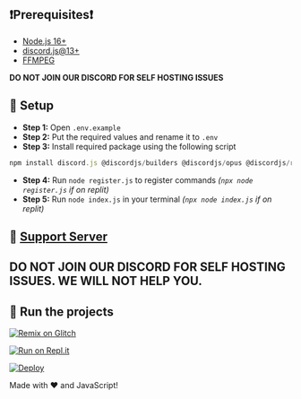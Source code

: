 ## ❗Prerequisites❗
- [Node.js 16+](https://nodejs.org/en/download/)
- [discord.js@13+](https://discord.js.org/#/)
- [FFMPEG](https://ffmpeg.org/download.html)

**DO NOT JOIN OUR DISCORD FOR SELF HOSTING ISSUES**

## 📝 Setup
- **Step 1:** Open `.env.example`
- **Step 2:** Put the required values and rename it to `.env`
- **Step 3:** Install required package using the following script
```js
npm install discord.js @discordjs/builders @discordjs/opus @discordjs/rest @discordjs/voice axios discord-api-types dotenv express ffmpeg-static node tweetnacl
```
- **Step 4:** Run `node register.js` to register commands *(`npx node register.js` if on replit)*
- **Step 5:** Run `node index.js` in your terminal *(`npx node index.js` if on replit)*

## 📝 [Support Server](https://discord.gg/nZRMdQeK6m)

## **DO NOT JOIN OUR DISCORD FOR SELF HOSTING ISSUES. WE WILL NOT HELP YOU.**

## 💨 Run the projects

[![Remix on Glitch](https://cdn.glitch.com/2703baf2-b643-4da7-ab91-7ee2a2d00b5b%2Fremix-button.svg)](https://glitch.com/edit/#!/import/github/Grizz1e/Kavya)

[![Run on Repl.it](https://repl.it/badge/github/Grizz1e/Kavya)](https://repl.it/github/Grizz1e/Kavya)

[![Deploy](https://www.herokucdn.com/deploy/button.svg)](https://heroku.com/deploy?template=https://github.com/Grizz1e/Kavya)

Made with ❤️ and JavaScript!
